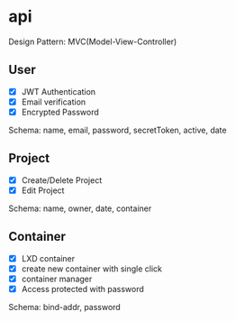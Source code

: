 # api

Design Pattern: MVC(Model-View-Controller)

## User

- [x] JWT Authentication
- [x] Email verification
- [x] Encrypted Password

Schema:
    name,
    email,
    password,
    secretToken,
    active,
    date
    
## Project

- [x] Create/Delete Project
- [x] Edit Project

Schema:
  name,
  owner,
  date,
  container



## Container

- [x] LXD container
- [x] create new container with single click
- [x] container manager
- [x] Access protected with password

Schema:
  bind-addr,
  password


  
